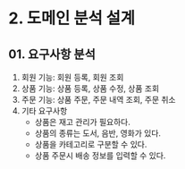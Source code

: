 # 2. 도메인 분석 설계
## 01. 요구사항 분석
1. 회원 기능: 회원 등록, 회원 조회
2. 상품 기능: 상품 등록, 상품 수정, 상품 조회
3. 주문 기능: 상품 주문, 주문 내역 조회, 주문 취소
4. 기타 요구사항
   - 상품은 재고 관리가 필요하다.
   - 상품의 종류는 도서, 음반, 영화가 있다.
   - 상품을 카테고리로 구분할 수 있다.
   - 상품 주문시 배송 정보를 입력할 수 있다.
